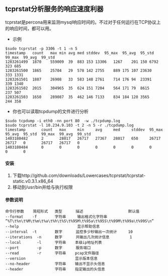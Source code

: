 ## tcprstat分析服务的响应速度利器
tcprstat是percona用来监测mysql响应时间的。不过对于任何运行在TCP协议上的响应时间，都可以用。
- 示例
```
$sudo tcprstat -p 3306 -t 1 -n 5
timestamp   count   max min avg med stddev  95_max  95_avg  95_std  99_max  99_avg  99_std
1283261499  1870    559009  39  883 153 13306   1267    201 150 6792    323 685
1283261500  1865    25704   29  578 142 2755    889 175 107 23630   333 1331
1283261501  1887    26908   33  583 148 2761    714 176 94  23391   339 1340
1283261502  2015    304965  35  624 151 7204    564 171 79  8615    237 507
1283261503  1650    289087  35  462 146 7133    834 184 120 3565    244 358
```
- 你也可以读取tcpdump的文件进行分析
```
$sudo tcpdump -i eth0 -nn port 80  -w ./tcpdump.log 
$sudo tcprstat -l 10.234.9.103 -t 2 -n 5 -r ./tcpdump.log 
timestamp       count   max     min     avg     med     stddev  95_max  95_avg  95_std  99_max  99_avg  99_std
1403180482      2       28017   26717   27367   28017   650     26717   26717   0       26717   26717   0
1403180484      0       0       0       0       0       0       0       0       0
```
#### 安装
1. 下载http://github.com/downloads/Lowercases/tcprstat/tcprstat-static.v0.3.1.x86_64
2. 移动到/usr/bin并给与执行权限

#### 参数说明
```
命令行参数    简短形式   类型      描述                    默认值
--format    -f        字符串     输出格式化字符串  ”%T\t%n\t%M\t%m\t%a\t%h\t%S\t%95M\t%95a\t%95S\t%99M\t%99a\t%99S\n” 
--help                          显示帮助信息
--interval  -t        数字      监控多少秒输出一次统计     10
--iterations  -n      数字      共输出几次统计信息         1
--local       -l      字符串    本级ip地址列表
--port        -p      数字      服务端口
--read        -r      字符串    pcap文件路径
--version                      显示版本信息
--no-header           字符串    输出不显示头信息
--header              字符串    指定输出的头信息
```